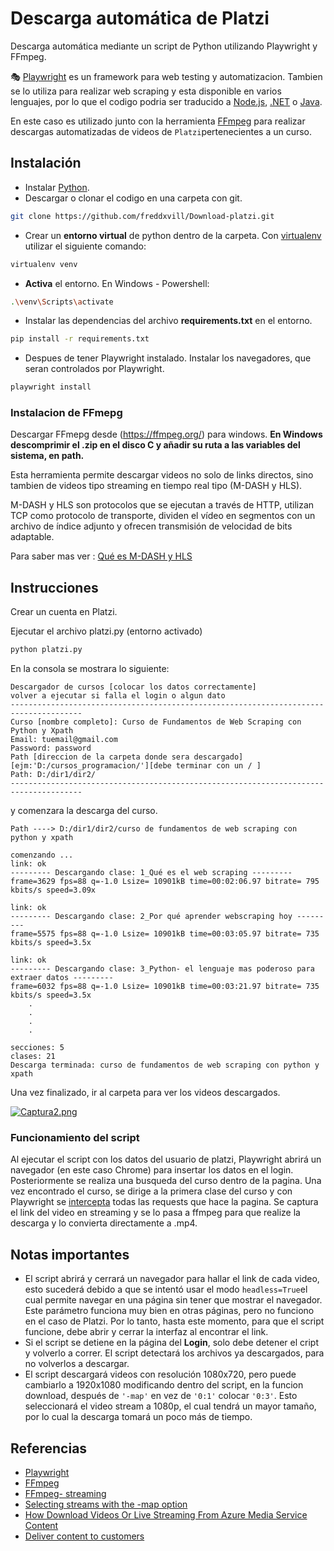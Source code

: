 # Descarga automática de Platzi

Descarga automática mediante un script de Python utilizando Playwright y FFmpeg.

🎭 [Playwright](https://playwright.dev/python/) es un framework para web testing y automatizacion. Tambien se lo utiliza para realizar web scraping y esta disponible en varios lenguajes, por lo que el codigo podria ser traducido a [Node.js](https://playwright.dev/docs/intro), [.NET](https://playwright.dev/dotnet/docs/intro) o [Java](https://playwright.dev/java/docs/intro).

En este caso es utilizado junto con la herramienta [FFmpeg](https://ffmpeg.org/) para realizar descargas automatizadas de videos de `Platzi`pertenecientes a un curso.


## Instalación
- Instalar [Python](https://www.python.org/downloads/).
- Descargar o clonar el codigo en una carpeta con git.

```bash
git clone https://github.com/freddxvill/Download-platzi.git
```
- Crear un **entorno virtual** de python dentro de la carpeta. Con [virtualenv](https://virtualenv.pypa.io/en/latest/) utilizar el siguiente comando:

```bash
virtualenv venv
```
- **Activa** el entorno. En Windows - Powershell:

```bash
.\venv\Scripts\activate
```
- Instalar las dependencias del archivo **requirements.txt** en el entorno.

```bash
pip install -r requirements.txt
```

- Despues de tener Playwright instalado. Instalar los navegadores, que seran controlados por Playwright.

```bash
playwright install
```

### Instalacion de FFmepg

Descargar FFmepg desde (https://ffmpeg.org/) para windows.
**En Windows descomprimir el .zip en el disco C y añadir su ruta a las variables del sistema, en path.**

Esta herramienta permite descargar videos no solo de links directos, sino tambien de videos tipo streaming en tiempo real tipo (M-DASH y HLS).

M-DASH y HLS son protocolos que se ejecutan a través de HTTP, utilizan TCP como protocolo de transporte, dividen el vídeo en segmentos con un archivo de índice adjunto y ofrecen transmisión de velocidad de bits adaptable.

Para saber mas ver : [Qué es M-DASH y HLS](https://www.cloudflare.com/es-es/learning/video/what-is-mpeg-dash/) 

## Instrucciones

Crear un cuenta en Platzi.

Ejecutar el archivo platzi.py (entorno activado)

```bash
python platzi.py
```
En la consola se mostrara lo siguiente:

```notepad
Descargador de cursos [colocar los datos correctamente]
volver a ejecutar si falla el login o algun dato
--------------------------------------------------------------------------------------
Curso [nombre completo]: Curso de Fundamentos de Web Scraping con Python y Xpath
Email: tuemail@gmail.com
Password: password
Path [direccion de la carpeta donde sera descargado][ejm:'D:/cursos_programacion/'][debe terminar con un / ]
Path: D:/dir1/dir2/
--------------------------------------------------------------------------------------
```
y comenzara la descarga del curso.

```notepad
Path ----> D:/dir1/dir2/curso de fundamentos de web scraping con python y xpath

comenzando ...
link: ok
--------- Descargando clase: 1_Qué es el web scraping ---------
frame=3629 fps=88 q=-1.0 Lsize= 10901kB time=00:02:06.97 bitrate= 795 kbits/s speed=3.09x

link: ok
--------- Descargando clase: 2_Por qué aprender webscraping hoy ---------
frame=5575 fps=88 q=-1.0 Lsize= 10901kB time=00:03:05.97 bitrate= 735 kbits/s speed=3.5x

link: ok
--------- Descargando clase: 3_Python- el lenguaje mas poderoso para extraer datos ---------
frame=6032 fps=88 q=-1.0 Lsize= 10901kB time=00:03:21.97 bitrate= 735 kbits/s speed=3.5x
    .
    .
    .
    .

secciones: 5
clases: 21
Descarga terminada: curso de fundamentos de web scraping con python y xpath
```
Una vez finalizado, ir al carpeta para ver los videos descargados.

[![Captura2.png](https://i.postimg.cc/gj3m1zY1/Captura2.png)](https://postimg.cc/n9VyDt91)

### Funcionamiento del script

Al ejecutar el script con los datos del usuario de platzi, Playwright abrirá un navegador (en este caso Chrome) para insertar los datos en el login. Posteriormente se realiza una busqueda del curso dentro de la pagina.
Una vez encontrado el curso, se dirige a la primera clase del curso y con Playwright se [intercepta](https://playwright.dev/python/docs/network#network-events) todas las requests que hace la pagina. Se captura el link del video en streaming y se lo pasa a ffmpeg para que realize la descarga y lo convierta directamente a .mp4.

## Notas importantes

- El script abrirá y cerrará un navegador para hallar el link de cada video, esto sucederá debido a que se intentó usar el modo `headless=True`el cual permite navegar en una página sin tener que mostrar el navegador. Este parámetro funciona muy bien en otras páginas, pero no funciono en el caso de Platzi. Por lo tanto, hasta este momento, para que el script funcione, debe abrir y cerrar la interfaz al encontrar el link.
- Si el script se detiene en la página del **Login**, solo debe detener el cript y volverlo a correr. El script detectará los archivos ya descargados, para no volverlos a descargar.
- El script descargará videos con resolución 1080x720, pero puede cambiarlo a 1920x1080 modificando dentro del script, en la funcion download, después de `'-map'` en vez de `'0:1'` colocar `'0:3'`. Esto seleccionará el video stream a 1080p, el cual tendrá un mayor tamaño, por lo cual la descarga tomará un poco más de tiempo.

## Referencias

* [Playwright](https://playwright.dev/docs/intro)
* [FFmpeg](https://ffmpeg.org/)
* [FFmpeg- streaming](https://trac.ffmpeg.org/wiki/StreamingGuide)
* [Selecting streams with the -map option](https://trac.ffmpeg.org/wiki/Map)
* [How Download Videos Or Live Streaming From Azure Media Service Content](https://hoohoo.top/blog/20210627214233-how_download_azure_media_service_video_and_live_streaming_to_local/)
* [Deliver content to customers](https://docs.microsoft.com/en-us/azure/media-services/previous/media-services-deliver-content-overview)